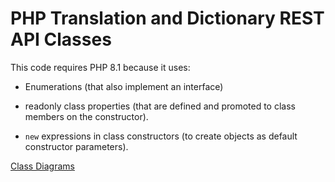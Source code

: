 # PHP Translation and Dictionary REST API Classes

This code requires PHP 8.1 because it uses:

- Enumerations (that also implement an interface)

- readonly class properties (that are defined and promoted to class members on the constructor).

- `new` expressions in class constructors (to create objects as default constructor parameters).

[Class Diagrams](https://github.com/kurt-krueckeberg/rest-language-learning-tools/tree/main/plantuml/class-diagrams.svg)
